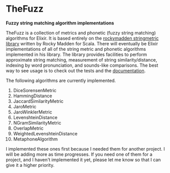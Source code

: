 TheFuzz
=======

**Fuzzy string matching algorithm implementations**

TheFuzz is a collection of metrics and phonetic (fuzzy string matching) algorithms for Elixir.  It is based entirely on the [rockymadden stringmetric library](https://github.com/rockymadden/stringmetric) written by Rocky Madden for Scala.  There will eventually be Elixir implementations of all of the string metric and phonetic algorithms implemented in his library.  The library provides facilities to perform approximate string matching, measurement of string similarity/distance, indexing by word pronunciation, and sounds-like comparisons. The best way to see usage is to check out the tests and the [documentation](http://smashedtoatoms.github.io/the_fuzz).

The following algorithms are currently implemented.

1. DiceSorensenMetric
1. HammingDistance
1. JaccardSimilarityMetric
1. JaroMetric
1. JaroWinklerMetric
1. LevenshteinDistance
1. NGramSimilarityMetric
1. OverlapMetric
1. WeightedLevenshteinDistance
1. MetaphoneAlgorithm

I implemented these ones first because I needed them for another project.  I will be adding more as time progresses.  If you need one of them for a project, and I haven't implemented it yet, please let me know so that I can give it a higher priority.
